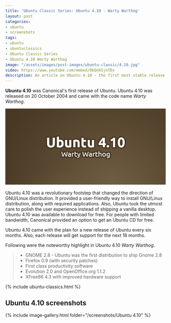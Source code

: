 ```yaml
---
title: 'Ubuntu Classic Series: Ubuntu 4.10 - Warty Warthog'
layout: post
categories:
- ubuntu
- screenshots
tags:
- ubuntu
- ubuntuclassics
- Ubuntu Classic Series
- Ubuntu 4.10 Warty Warthog
image: "/assets/images/post-images/ubuntu-classic/4.10.jpg"
video: https://www.youtube.com/embed/ObQnKSjnTDs
description: An article on Ubuntu 4.10 - the first most stable release of Ubuntu. The article also includes screenshots of Ubuntu 4.10 along with the preview video.
---
```


**Ubuntu 4.10** was Canonical's first release of Ubuntu. Ubuntu 4.10 was released on 20 October 2004 and came with the code name *Warty Warthog*.

![Ubuntu 4.10 Preview](/assets/images/post-images/ubuntu-classic/4.10.jpg)

Ubuntu 4.10 was a revolutionary footstep that changed the direction of GNU/Linux distribution. It provided a user-friendly way to install GNU/Linux distribution, along with required applications. Also, Ubuntu took the utmost care to polish the user experience instead of shipping a vanilla desktop. Ubuntu 4.10 was available to download for free. For people with limited bandwidth, Canonical provided an option to get an Ubuntu CD for free.

Ubuntu 4.10 came with the plan for a new release of Ubuntu every six months. Also, each release will get support for the next 18 months.

Following were the noteworthy highlight in Ubuntu 4.10 *Warty Warthog*.
> - GNOME 2.8 - Ubuntu was the first distribution to ship Gnome 2.8
> - Firefox 0.9 (with security patches)
>  - First class productivity software
>  - Evolution 2.0 and OpenOffice.org 1.1.2 
>  - XFree86 4.3 with improved hardware support

{% include ubuntu-classics.html %}

## Ubuntu 4.10 screenshots
{% include image-gallery.html folder="/screenshots/Ubuntu 4.10" %}
